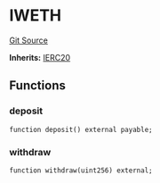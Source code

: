 # IWETH
[Git Source](https://github.com/larrythecucumber321/protocol/blob/77d337b8595ba96d069ded321419b36a61984170/contracts/plugins/mocks/vendor/EasyAuction.sol)

**Inherits:**
[IERC20](/tools/docgen/src/contracts/plugins/mocks/vendor/EasyAuction.sol/interface.IERC20.md)


## Functions
### deposit


```solidity
function deposit() external payable;
```

### withdraw


```solidity
function withdraw(uint256) external;
```

